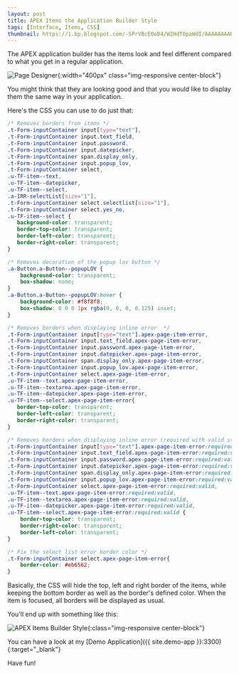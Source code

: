 ```yaml
---
layout: post
title: APEX Items the Application Builder Style
tags: [Interface, Items, CSS]
thumbnail: https://1.bp.blogspot.com/-SPrVBcE0oB4/WZHdTOpaWdI/AAAAAAAABNY/vbl0o4eMA20eZtU1uOa6YmCatX7KHZn-ACLcBGAs/s72-c/Page%2BDesigner.png
---
```


The APEX application builder has the items look and feel different compared to what you get in a regular application.

![Page Designer](https://1.bp.blogspot.com/-SPrVBcE0oB4/WZHdTOpaWdI/AAAAAAAABNY/vbl0o4eMA20eZtU1uOa6YmCatX7KHZn-ACLcBGAs/s1600/Page%2BDesigner.png "Page Designer"){:width="400px" class="img-responsive center-block"}

You might think that they are looking good and that you would like to display them the same way in your application.

Here's the CSS you can use to do just that: 
```css
/* Removes borders from items */
.t-Form-inputContainer input[type="text"],
.t-Form-inputContainer input.text_field,
.t-Form-inputContainer input.password,
.t-Form-inputContainer input.datepicker,
.t-Form-inputContainer span.display_only,
.t-Form-inputContainer input.popup_lov,
.t-Form-inputContainer select,
.u-TF-item--text,
.u-TF-item--datepicker,
.u-TF-item--select,
.a-IRR-selectList[size="1"],
.t-Form-inputContainer select.selectlist[size="1"],
.t-Form-inputContainer select.yes_no,
.u-TF-item--select {
   background-color: transparent;
   border-top-color: transparent;
   border-left-color: transparent;
   border-right-color: transparent;
}

/* Removes decoration of the popup lov button */
.a-Button.a-Button--popupLOV {
    background-color: transparent;
    box-shadow: none;
}
.a-Button.a-Button--popupLOV:hover {
    background-color: #f8f8f8;
    box-shadow: 0 0 0 1px rgba(0, 0, 0, 0.125) inset;
}

/* Removes borders when displaying inline error  */
.t-Form-inputContainer input[type="text"].apex-page-item-error,
.t-Form-inputContainer input.text_field.apex-page-item-error,
.t-Form-inputContainer input.password.apex-page-item-error,
.t-Form-inputContainer input.datepicker.apex-page-item-error,
.t-Form-inputContainer span.display_only.apex-page-item-error,
.t-Form-inputContainer input.popup_lov.apex-page-item-error,
.t-Form-inputContainer select.apex-page-item-error,
.u-TF-item--text.apex-page-item-error,
.u-TF-item--textarea.apex-page-item-error,
.u-TF-item--datepicker.apex-page-item-error,
.u-TF-item--select.apex-page-item-error{
   border-top-color: transparent;
   border-left-color: transparent;
   border-right-color: transparent;
}

/* Removes borders when displaying inline error (required with valid state) */
.t-Form-inputContainer input[type="text"].apex-page-item-error:required:valid,
.t-Form-inputContainer input.text_field.apex-page-item-error:required:valid,
.t-Form-inputContainer input.password.apex-page-item-error:required:valid,
.t-Form-inputContainer input.datepicker.apex-page-item-error:required:valid,
.t-Form-inputContainer span.display_only.apex-page-item-error:required:valid,
.t-Form-inputContainer input.popup_lov.apex-page-item-error:required:valid,
.t-Form-inputContainer select.apex-page-item-error:required:valid,
.u-TF-item--text.apex-page-item-error:required:valid,
.u-TF-item--textarea.apex-page-item-error:required:valid,
.u-TF-item--datepicker.apex-page-item-error:required:valid,
.u-TF-item--select.apex-page-item-error:required:valid {
    border-top-color: transparent;
    border-right-color: transparent;
    border-left-color: transparent;
}

/* Fix the select list error border color */
.t-Form-inputContainer select.apex-page-item-error{
    border-color: #eb6562;
}
```

Basically, the CSS will hide the top, left and right border of the items, while keeping the bottom border as well as the border's defined color. When the item is focused, all borders will be displayed as usual.

You'll end up with something like this:

![APEX Items Builder Style](https://1.bp.blogspot.com/-ylAzf4XVjjI/WbL9e-uDK2I/AAAAAAAABb0/NS1VHGN4Ld0zfMyWlj_A4Zkrxb2Iw5AAgCLcBGAs/s1600/APEX_Items_Builder_Style.gif "APEX Items Builder Style"){:class="img-responsive center-block"}

You can have a look at my [Demo Application]({{ site.demo-app }}:3300){:target="_blank"}

Have fun!